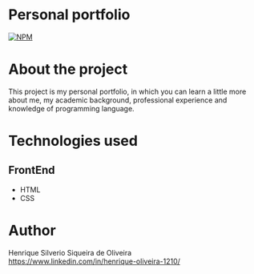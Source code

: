 # Personal portfolio
[![NPM](https://img.shields.io/npm/l/react)](https://github.com/HenriqueSilverio121095/Parallax-Site/blob/main/LICENSE) 

# About the project
This project is my personal portfolio, in which you can learn a little more about me, my academic background, professional experience and knowledge of programming language.

# Technologies used
## FrontEnd
- HTML
- CSS

# Author
Henrique Silverio Siqueira de Oliveira
https://www.linkedin.com/in/henrique-oliveira-1210/

